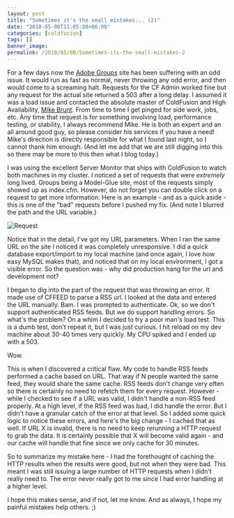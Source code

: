 ```yaml
---
layout: post
title: "Sometimes it's the small mistakes... (2)"
date: "2010-05-08T11:05:00+06:00"
categories: [coldfusion]
tags: []
banner_image: 
permalink: /2010/05/08/Sometimes-its-the-small-mistakes-2
---
```


For a few days now the <a href="http://groups.adobe.com">Adobe Groups</a> site has been suffering with an odd issue. It would run as fast as normal, never throwing any odd error, and then would come to a screaming halt. Requests for the CF Admin worked fine but any request for the actual site returned a 503 after a long delay. I assumed it was a load issue and contacted the absolute master of ColdFusion and High Availability, <a href="http://www.go2ria.com/">Mike Brunt</a>. From time to time I get pinged for side work, jobs, etc. Any time that request is for something involving load, performance testing, or stability, I always recommend Mike. He is both an expert and an all around good guy, so please consider his services if you have a need! Mike's direction is directly responsible for what I found last night, so I cannot thank him enough. (And let me add that we are still digging into this so there may be more to this then what I blog today.)

I was using the excellent Server Monitor that ships with ColdFusion to watch both machines in my cluster. I noticed a set of requests that were <i>extremely</i> long lived. Groups being a Model-Glue site, most of the requests simply showed up as index.cfm. However, do not forget you can double click on a request to get more information. Here is an example - and as a quick aside - this is one of the "bad" requests before I pushed my fix. (And note I blurred the path and the URL variable.)

<img src="https://static.raymondcamden.com/images/reqshot.png" title="Request" />

Notice that in the detail, I've got my URL parameters. When I ran the same URL on the site I noticed it was completely unresponsive. I did a quick database export/import to my local machine (and once again, I love how easy MySQL makes that), and noticed that on my local environment, I got a visible error. So the question was - why did production hang for the url and development not?

I began to dig into the part of the request that was throwing an error. It made use of CFFEED to parse a RSS url. I looked at the data and entered the URL manually. Bam. I was prompted to authenticate. Ok, so we don't support authenticated RSS feeds. But we do support handling errors. So what's the problem? On a whim I decided to try a poor man's load test. This is a dumb test, don't repeat it, but I was just curious. I hit reload on my dev machine about 30-40 times very quickly. My CPU spiked and I ended up with a 503. 

Wow.

This is when I discovered a critical flaw. My code to handle RSS feeds performed a cache based on URL. That way if N people wanted the same feed, they would share the same cache. RSS feeds don't change very often so there is certainly no need to refetch them for every request. However - while I checked to see if a URL was valid, I didn't handle a non-RSS feed properly. At a high level, if the RSS feed was bad, I did handle the error. But I didn't have a granular catch of the error at that level. So I added some quick logic to notice these errors, and here's the big change - I cached that as well. If URL X is invalid, there is no need to keep rerunning a HTTP request to grab the data. It is certainly possible that X will become valid again - and our cache will handle that fine since we only cache for 30 minutes. 

So to summarize my mistake here - I had the forethought of caching the HTTP results when the results were good, but not when they were bad. This meant I was still issuing a large number of HTTP requests when I didn't really need to. The error never really got to me since I had error handling at a higher level. 

I hope this makes sense, and if not, let me know. And as always, I hope my painful mistakes help others. ;)